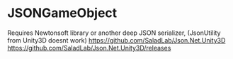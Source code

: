 # JSONGameObject

Requires Newtonsoft library or another deep JSON serializer, (JsonUtility from Unity3D doesnt work) 
https://github.com/SaladLab/Json.Net.Unity3D
https://github.com/SaladLab/Json.Net.Unity3D/releases